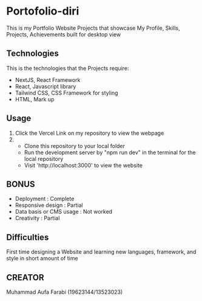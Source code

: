 # Portofolio-diri

This is my Portfolio Website Projects that showcase My Profile, Skills, Projects, Achievements built for desktop view

## Technologies

This is the technologies that the Projects require:
- NextJS, React Framework
- React, Javascript library
- Tailwind CSS, CSS Framework for styling
- HTML, Mark up

## Usage
1) Click the Vercel Link on my repository to view the webpage
2) - Clone this repository to your local folder
   - Run the development server by "npm run dev" in the terminal for the local repository
   - Visit 'http://localhost:3000' to view the website
     
## BONUS

- Deployment : Complete
- Responsive design : Partial
- Data basis or CMS usage : Not worked
- Creativity : Partial

## Difficulties

First time designing a Website and learning new languages, framework, and style in short amount of time

## CREATOR

Muhammad Aufa Farabi (19623144/13523023)
